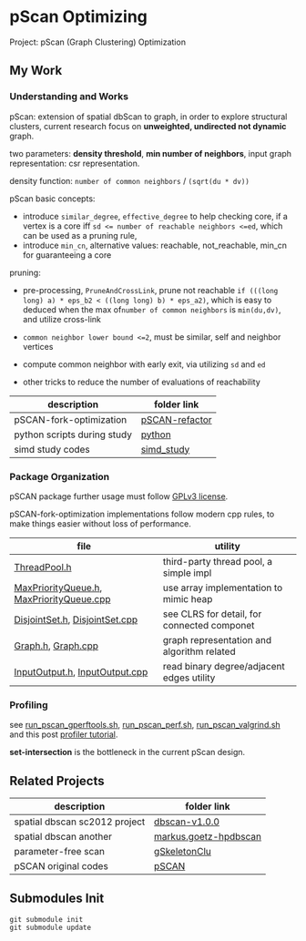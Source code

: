 # pScan Optimizing

Project: pScan (Graph Clustering) Optimization

## My Work

### Understanding and Works

pScan: extension of spatial dbScan to graph, in order to explore structural clusters, current research focus on **unweighted, undirected not dynamic** graph.

two parameters: **density threshold**, **min number of neighbors**, input graph representation: csr representation.

density function: `number of common neighbors` / `(sqrt(du * dv))`

pScan basic concepts:

* introduce `similar_degree`, `effective_degree` to help checking core, if a vertex is a core iff `sd <= number of reachable neighbors <=ed`, which can be used as a pruning rule,
* introduce `min_cn`, alternative values: reachable, not_reachable, min_cn for guaranteeing a core

pruning:

* pre-processing, `PruneAndCrossLink`, prune not reachable `if (((long long) a) * eps_b2 < ((long long) b) * eps_a2)`, which is easy to deduced when the max of`number of common neighbors` is `min(du,dv)`, and utilize cross-link

* `common neighbor lower bound <=2`, must be similar, self and neighbor vertices

* compute common neighbor with early exit, via utilizing `sd` and `ed`

* other tricks to reduce the number of evaluations of reachability

description | folder link
--- | ---
pSCAN-fork-optimization | [pSCAN-refactor](pSCAN-refactor)
python scripts during study | [python](python)
simd study codes | [simd_study](simd_study)

### Package Organization

pSCAN package further usage must follow [GPLv3 license](pSCAN-refactor/LICENSE).

pSCAN-fork-optimization implementations follow modern cpp rules, to make things easier without loss of performance.

file | utility
--- | ---
[ThreadPool.h](pSCAN-refactor/ThreadPool.h) | third-party thread pool, a simple impl
[MaxPriorityQueue.h](pSCAN-refactor/MaxPriorityQueue.h), [MaxPriorityQueue.cpp](pSCAN-refactor/MaxPriorityQueue.cpp) | use array implementation to mimic heap
[DisjointSet.h](pSCAN-refactor/DisjointSet.h), [DisjointSet.cpp](pSCAN-refactor/DisjointSet.cpp) | see CLRS for detail, for connected componet
[Graph.h](pSCAN-refactor/Graph.h), [Graph.cpp](pSCAN-refactor/Graph.cpp) | graph representation and algorithm  related
[InputOutput.h](pSCAN-refactor/InputOutput.h), [InputOutput.cpp](pSCAN-refactor/InputOutput.cpp) | read binary degree/adjacent edges utility

### Profiling

see [run_pscan_gperftools.sh](pSCAN-refactor/run_pscan_gperftools.sh), [run_pscan_perf.sh](pSCAN-refactor/run_pscan_perf.sh), [run_pscan_valgrind.sh](pSCAN-refactor/run_pscan_valgrind.sh) and this post [profiler tutorial](http://gernotklingler.com/blog/gprof-valgrind-gperftools-evaluation-tools-application-level-cpu-profiling-linux/).

**set-intersection** is the bottleneck in the current pScan design.

## Related Projects

description | folder link
--- | ---
spatial dbscan sc2012 project | [dbscan-v1.0.0](dbscan-v1.0.0)
spatial dbscan another | [markus.goetz-hpdbscan](markus.goetz-hpdbscan)
parameter-free scan | [gSkeletonClu](gSkeletonClu)
pSCAN original codes | [pSCAN](pSCAN)

## Submodules Init

```
git submodule init
git submodule update
```
